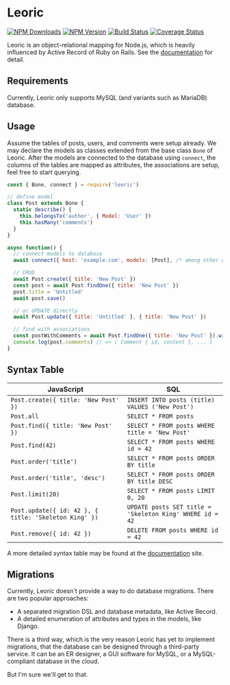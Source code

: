 # Leoric

[![NPM Downloads](https://img.shields.io/npm/dm/oceanify.svg?style=flat)](https://www.npmjs.com/package/leoric)
[![NPM Version](http://img.shields.io/npm/v/leoric.svg?style=flat)](https://www.npmjs.com/package/leoric)
[![Build Status](https://travis-ci.org/cyjake/leoric.svg)](https://travis-ci.org/cyjake/leoric)
[![Coverage Status](https://coveralls.io/repos/github/cyjake/leoric/badge.svg?branch=master)](https://coveralls.io/github/cyjake/leoric?branch=master)

Leoric is an object-relational mapping for Node.js, which is heavily influenced by Active Record of Ruby on Rails. See the [documentation](http://cyj.me/leoric) for detail.

## Requirements

Currently, Leoric only supports MySQL (and variants such as MariaDB) database.

## Usage

Assume the tables of posts, users, and comments were setup already. We may declare the models as classes extended from the base class `Bone` of Leoric. After the models are connected to the database using `connect`, the columns of the tables are mapped as attributes, the associations are setup, feel free to start querying.

```js
const { Bone, connect } = require('leoric')

// define model
class Post extends Bone {
  static describe() {
    this.belongsTo('author', { Model: 'User' })
    this.hasMany('comments')
  }
}

async function() {
  // connect models to database
  await connect({ host: 'example.com', models: [Post], /* among other options */ })

  // CRUD
  await Post.create({ title: 'New Post' })
  const post = await Post.findOne({ title: 'New Post' })
  post.title = 'Untitled'
  await post.save()

  // or UPDATE directly
  await Post.update({ title: 'Untitled' }, { title: 'New Post' })

  // find with associations
  const postWithComments = await Post.findOne({ title: 'New Post' }).with('comments')
  console.log(post.comments) // => [ Comment { id, content }, ... ]
}
```

## Syntax Table

| JavaScript                              | SQL                                                |
|-----------------------------------------|----------------------------------------------------|
| `Post.create({ title: 'New Post' })` | `INSERT INTO posts (title) VALUES ('New Post')` |
| `Post.all`                              | `SELECT * FROM posts`                              |
| `Post.find({ title: 'New Post' })`   | `SELECT * FROM posts WHERE title = 'New Post'`  |
| `Post.find(42)`                         | `SELECT * FROM posts WHERE id = 42`                |
| `Post.order('title')`                   | `SELECT * FROM posts ORDER BY title`               |
| `Post.order('title', 'desc')`           | `SELECT * FROM posts ORDER BY title DESC`          |
| `Post.limit(20)`                        | `SELECT * FROM posts LIMIT 0, 20`                  |
| `Post.update({ id: 42 }, { title: 'Skeleton King' })` | `UPDATE posts SET title = 'Skeleton King' WHERE id = 42` |
| `Post.remove({ id: 42 })`               | `DELETE FROM posts WHERE id = 42`                  |

A more detailed syntax table may be found at the [documentation](http://cyj.me/leoric/#syntax-table) site.

## Migrations

Currently, Leoric doesn't provide a way to do database migrations. There are two popular approaches:

- A separated migration DSL and database metadata, like Active Record.
- A detailed enumeration of attributes and types in the models, like Django.

There is a third way, which is the very reason Leoric has yet to implement migrations, that the database can be designed through a third-party service. It can be an ER designer, a GUI software for MySQL, or a MySQL-compliant database in the cloud.

But I'm sure we'll get to that.
